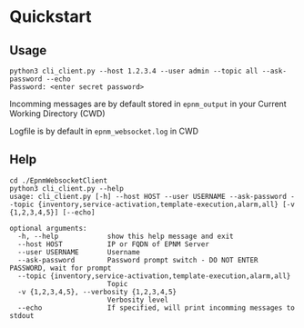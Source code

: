 # Quickstart

## Usage

```
python3 cli_client.py --host 1.2.3.4 --user admin --topic all --ask-password --echo
Password: <enter secret password>
```

Incomming messages are by default stored in `epnm_output` in your Current Working Directory (CWD)

Logfile is by default in `epnm_websocket.log` in CWD


## Help

```
cd ./EpnmWebsocketClient
python3 cli_client.py --help
usage: cli_client.py [-h] --host HOST --user USERNAME --ask-password --topic {inventory,service-activation,template-execution,alarm,all} [-v {1,2,3,4,5}] [--echo]

optional arguments:
  -h, --help            show this help message and exit
  --host HOST           IP or FQDN of EPNM Server
  --user USERNAME       Username
  --ask-password        Password prompt switch - DO NOT ENTER PASSWORD, wait for prompt
  --topic {inventory,service-activation,template-execution,alarm,all}
                        Topic
  -v {1,2,3,4,5}, --verbosity {1,2,3,4,5}
                        Verbosity level
  --echo                If specified, will print incomming messages to stdout
```